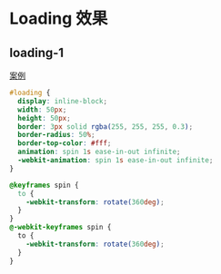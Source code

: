 # Loading 效果

## loading-1

[案例](https://codepen.io/mandelid/pen/vwKoe)

```css
#loading {
  display: inline-block;
  width: 50px;
  height: 50px;
  border: 3px solid rgba(255, 255, 255, 0.3);
  border-radius: 50%;
  border-top-color: #fff;
  animation: spin 1s ease-in-out infinite;
  -webkit-animation: spin 1s ease-in-out infinite;
}

@keyframes spin {
  to {
    -webkit-transform: rotate(360deg);
  }
}
@-webkit-keyframes spin {
  to {
    -webkit-transform: rotate(360deg);
  }
}
```

<Loading-Index></Loading-Index>
